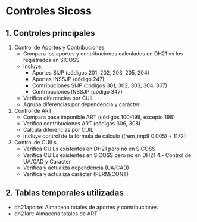 # Controles Sicoss

## 1. Controles principales

1. Control de Aportes y Contribuciones
    - Compara los aportes y contribuciones calculados en DH21 vs los registrados en SICOSS
    - Incluye:
        - Aportes SIJP (códigos 201, 202, 203, 205, 204)
        - Aportes INSSJP (código 247)
        - Contribuciones SIJP (códigos 301, 302, 303, 304, 307)
        - Contribuciones INSSJP (código 347)
    - Verifica diferencias por CUIL
    - Agrupa diferencias por dependencia y carácter
2. Control de ART
    - Compara base imponible ART (códigos 100-199, excepto 198)
    - Verifica contribuciones ART (códigos 306, 308)
    - Calcula diferencias por CUIL
    - Incluye control de la fórmula de cálculo ((rem_imp9 0.005) + 1172)
3. Control de CUILs
    - Verifica CUILs existentes en DH21 pero no en SICOSS
    - Verifica CUILs existentes en SICOSS pero no en DH21
4.- Control de UA/CAD y Carácter
    - Verifica y actualiza dependencia (UA/CAD)
    - Verifica y actualiza carácter (PERM/CONT)

## 2. Tablas temporales utilizadas

- dh21aporte: Almacena totales de aportes y contribuciones
- dh21art: Almacena totales de ART
